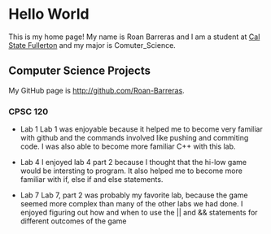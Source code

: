 # Hello World

This is my home page! My name is Roan Barreras and I am a student at [Cal State Fullerton](http://www.fullerton.edu/) and my major is Comuter_Science.

## Computer Science Projects

My GitHub page is http://github.com/Roan-Barreras.

### CPSC 120

* Lab 1
    Lab 1 was enjoyable because it helped me to become very familiar with 
    github and the commands involved like pushing and commiting code. I was
    also able to become more familiar C++ with this lab.

* Lab 4
    I enjoyed lab 4 part 2 because I thought that the hi-low game would be
    intersting to program. It also helped me to become more familiar with
    if, else if and else statements.

* Lab 7
    Lab 7, part 2 was probably my favorite lab, because the game seemed more
    complex than many of the other labs we had done. I enjoyed figuring out
    how and when to use the || and && statements for different outcomes of
    the game